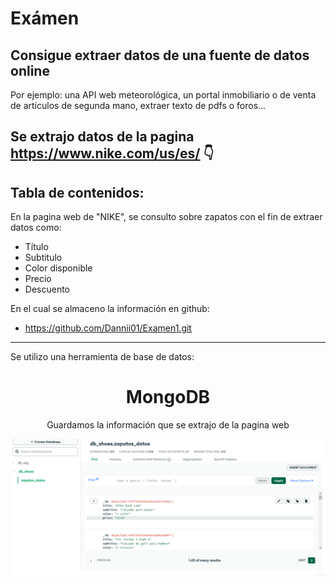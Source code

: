 
# Exámen

## Consigue extraer datos de una fuente de datos online
Por ejemplo:
una API web meteorológica, un portal inmobiliario o de venta de artículos de segunda mano,
extraer texto de pdfs o foros...

## Se extrajo datos de la pagina https://www.nike.com/us/es/ 👇

Tabla de contenidos:
---

En la pagina web de "NIKE", se consulto sobre zapatos con el fin de extraer datos como:
- Título
- Subtitulo
- Color disponible
- Precio
- Descuento

En el cual se almaceno la información en github:
- https://github.com/Dannii01/Examen1.git
-  ---

Se utilizo una herramienta de base de datos:

<h1 align="center"> MongoDB </h1>
<p align="center"> Guardamos la información que se extrajo de la pagina web</p>
<p align="center"><img src="img/mongo.png"/></p> 


